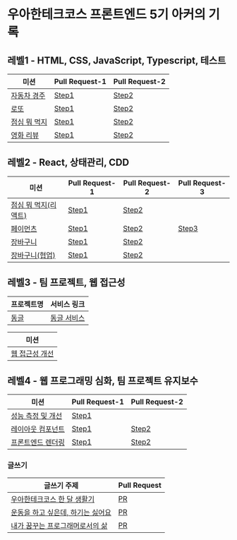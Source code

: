 # 우아한테크코스 프론트엔드 5기 아커의 기록

## 레벨1 - HTML, CSS, JavaScript, Typescript, 테스트

| 미션 | Pull Request-1 | Pull Request-2 |
| --- | --- | --- |
| [자동차 경주](https://github.com/jeonjeunghoon/javascript-racingcar) | [Step1](https://github.com/woowacourse/javascript-racingcar/pull/187) | [Step2](https://github.com/woowacourse/javascript-racingcar/pull/234) |
| [로또](https://github.com/jeonjeunghoon/javascript-lotto-1) | [Step1](https://github.com/woowacourse/javascript-lotto/pull/186) | [Step2](https://github.com/woowacourse/javascript-lotto/pull/243) |
| [점심 뭐 먹지](https://github.com/jeonjeunghoon/javascript-lunch) | [Step1](https://github.com/woowacourse/javascript-lunch/pull/43) | [Step2](https://github.com/woowacourse/javascript-lunch/pull/94) |
| [영화 리뷰](https://github.com/jeonjeunghoon/javascript-movie-review) | [Step1](https://github.com/woowacourse/javascript-movie-review/pull/49) | [Step2](https://github.com/woowacourse/javascript-movie-review/pull/72) |

## 레벨2 - React, 상태관리, CDD

| 미션 | Pull Request-1 | Pull Request-2 | Pull Request-3 |
| --- | --- | --- | --- |
| [점심 뭐 먹지(리액트)](https://github.com/jeonjeunghoon/react-lunch) | [Step1](https://github.com/woowacourse/react-lunch/pull/48) | [Step2](https://github.com/woowacourse/react-lunch/pull/97) |  |
| [페이먼츠](https://github.com/jeonjeunghoon/react-payments) | [Step1](https://github.com/woowacourse/react-payments/pull/224) | [Step2](https://github.com/woowacourse/react-payments/pull/253) | [Step3](https://github.com/woowacourse/react-payments/pull/326) |
| [장바구니](https://github.com/jeonjeunghoon/react-shopping-cart) | [Step1](https://github.com/woowacourse/react-shopping-cart/pull/190) | [Step2](https://github.com/woowacourse/react-shopping-cart/pull/235) |  |
| [장바구니(협업)](https://github.com/jeonjeunghoon/react-shopping-cart-prod) | [Step1](https://github.com/woowacourse/react-shopping-cart-prod/pull/101) | [Step2](https://github.com/woowacourse/react-shopping-cart-prod/pull/129) |  |

## 레벨3 - 팀 프로젝트, 웹 접근성

| 프로젝트명| 서비스 링크 |
| --- | --- |
| [동글](https://github.com/woowacourse-teams/2023-dong-gle) | [동글 서비스](https://donggle.blog) |

| 미션 |
| --- |
| [웹 접근성 개선](https://github.com/jeonjeunghoon/a11y-airline) |

## 레벨4 - 웹 프로그래밍 심화, 팀 프로젝트 유지보수

| 미션 | Pull Request-1 | Pull Request-2 |
| --- | --- | --- |
| [성능 측정 및 개선](https://github.com/jeonjeunghoon/perf-basecamp) | [Step1](https://github.com/woowacourse/perf-basecamp/pull/75) |  |
| [레이아웃 컴포넌트](https://github.com/jeonjeunghoon/layout-component/tree/step1) | [Step1](https://github.com/woowacourse/layout-component/pull/14) | [Step2](https://github.com/woowacourse/layout-component/pull/98) |
| [프론트엔드 렌더링](https://github.com/jeonjeunghoon/frontend-rendering/tree/step1) | [Step1](https://github.com/woowacourse/frontend-rendering/pull/33) | [Step2](https://github.com/woowacourse/frontend-rendering/pull/74) |

### 글쓰기

| 글쓰기 주제 | Pull Request |
| --- | --- |
| [우아한테크코스 한 달 생활기](https://github.com/woowacourse/woowa-writing-5/blob/caf51fbfd8caee59b4256adc768369d85995120b/level1.md) | [PR](https://github.com/woowacourse/woowa-writing-5/pull/156) |
| [운동을 하고 싶은데, 하기는 싫어요](https://github.com/woowacourse/woowa-writing-5/blob/caf51fbfd8caee59b4256adc768369d85995120b/level2.md) | [PR](https://github.com/woowacourse/woowa-writing-5/pull/267) |
| [내가 꿈꾸는 프로그래머로서의 삶](https://github.com/woowacourse/woowa-writing-5/blob/caf51fbfd8caee59b4256adc768369d85995120b/level4.md) | [PR](https://github.com/woowacourse/woowa-writing-5/pull/447) |
